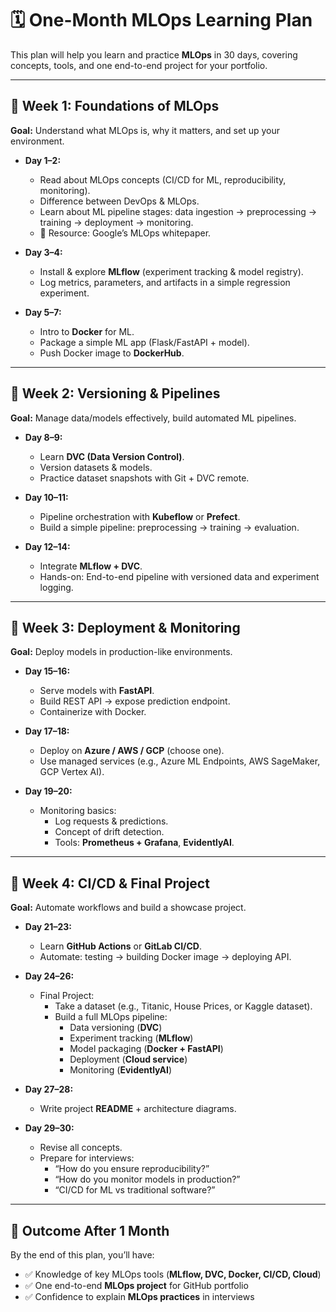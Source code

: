 # 🗓️ One-Month MLOps Learning Plan

This plan will help you learn and practice **MLOps** in 30 days, covering concepts, tools, and one end-to-end project for your portfolio.

---

## 🔹 Week 1: Foundations of MLOps
**Goal:** Understand what MLOps is, why it matters, and set up your environment.

- **Day 1–2:**
  - Read about MLOps concepts (CI/CD for ML, reproducibility, monitoring).
  - Difference between DevOps & MLOps.
  - Learn about ML pipeline stages: data ingestion → preprocessing → training → deployment → monitoring.
  - 📖 Resource: Google’s MLOps whitepaper.

- **Day 3–4:**
  - Install & explore **MLflow** (experiment tracking & model registry).
  - Log metrics, parameters, and artifacts in a simple regression experiment.

- **Day 5–7:**
  - Intro to **Docker** for ML.
  - Package a simple ML app (Flask/FastAPI + model).
  - Push Docker image to **DockerHub**.

---

## 🔹 Week 2: Versioning & Pipelines
**Goal:** Manage data/models effectively, build automated ML pipelines.

- **Day 8–9:**
  - Learn **DVC (Data Version Control)**.
  - Version datasets & models.
  - Practice dataset snapshots with Git + DVC remote.

- **Day 10–11:**
  - Pipeline orchestration with **Kubeflow** or **Prefect**.
  - Build a simple pipeline: preprocessing → training → evaluation.

- **Day 12–14:**
  - Integrate **MLflow + DVC**.
  - Hands-on: End-to-end pipeline with versioned data and experiment logging.

---

## 🔹 Week 3: Deployment & Monitoring
**Goal:** Deploy models in production-like environments.

- **Day 15–16:**
  - Serve models with **FastAPI**.
  - Build REST API → expose prediction endpoint.
  - Containerize with Docker.

- **Day 17–18:**
  - Deploy on **Azure / AWS / GCP** (choose one).
  - Use managed services (e.g., Azure ML Endpoints, AWS SageMaker, GCP Vertex AI).

- **Day 19–20:**
  - Monitoring basics:
    - Log requests & predictions.
    - Concept of drift detection.
    - Tools: **Prometheus + Grafana**, **EvidentlyAI**.

---

## 🔹 Week 4: CI/CD & Final Project
**Goal:** Automate workflows and build a showcase project.

- **Day 21–23:**
  - Learn **GitHub Actions** or **GitLab CI/CD**.
  - Automate: testing → building Docker image → deploying API.

- **Day 24–26:**
  - Final Project:
    - Take a dataset (e.g., Titanic, House Prices, or Kaggle dataset).
    - Build a full MLOps pipeline:
      - Data versioning (**DVC**)
      - Experiment tracking (**MLflow**)
      - Model packaging (**Docker + FastAPI**)
      - Deployment (**Cloud service**)
      - Monitoring (**EvidentlyAI**)

- **Day 27–28:**
  - Write project **README** + architecture diagrams.

- **Day 29–30:**
  - Revise all concepts.
  - Prepare for interviews:
    - “How do you ensure reproducibility?”
    - “How do you monitor models in production?”
    - “CI/CD for ML vs traditional software?”

---

## 🎯 Outcome After 1 Month
By the end of this plan, you’ll have:
- ✅ Knowledge of key MLOps tools (**MLflow, DVC, Docker, CI/CD, Cloud**)
- ✅ One end-to-end **MLOps project** for GitHub portfolio
- ✅ Confidence to explain **MLOps practices** in interviews
